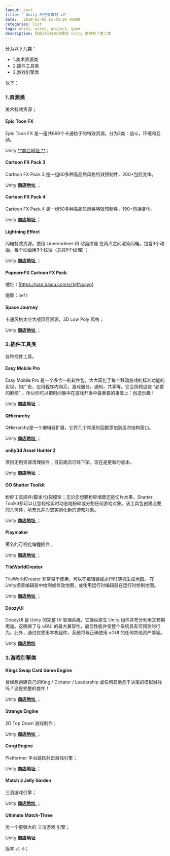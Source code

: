 ```yaml
---
layout: post
title: ' Unity 的已有素材 v2'
date:   2019-03-02 15:40:38 +0800
categories: list
tags: unity, asset, project, game
description: 我自己已经买过哪些 unity 素材啦？第二季
---
```


分为以下几类：

* 1.美术资源类
* 2.插件工具类
* 3.游戏引擎类

以下：

### 1.资源类

美术特效资源；

####  Epic Toon FX

Epic Toon FX 是一组共690个卡通粒子的特效资源。分为3类：战斗，环境和互动。

Unity [**商店地址 **](https://assetstore.unity.com/packages/vfx/particles/epic-toon-fx-57772)；

#### Cartoon FX Pack 3

Cartoon FX Pack 3 是一组60多种高品质风格特效预制件，200+包括变体。

Unity [**商店地址** ](https://assetstore.unity.com/packages/vfx/particles/cartoon-fx-pack-3-10172)；

#### Cartoon FX Pack 4

Cartoon FX Pack 4 是一组50多种高品质风格特效预制件，190+包括变体。

Unity [**商店地址** ](https://assetstore.unity.com/packages/vfx/particles/cartoon-fx-pack-4-23634)；

#### Lightning Effect

闪电特效资源。使用 Linerenderer 和 动画纹理 在两点之间渲染闪电。包含3个动画，每个动画用3个纹理（总共9个纹理）；

Unity [**商店地址** ](https://assetstore.unity.com/packages/tools/particles-effects/lightning-effect-36063)；

#### PopcornFX Cartoon FX Pack

地址：[https://pan.baidu.com/s/1gfNocyn]

提取：`3ef7`

#### Space Journey

卡通风格太空大战项目资源，3D Low Poly 风格；

Unity [**商店地址** ](https://assetstore.unity.com/packages/templates/packs/space-journey-42259)；

### 2.插件工具类

各种插件工具。

#### Easy Mobile Pro

Easy Mobile Pro 是一个多合一的软件包，大大简化了每个移动游戏的标准功能的实现，如广告，应用程序内购买，游戏服务，通知，共享等。它会照顾这些 “必要的麻烦” ，所以你可以把时间集中在游戏开发中最重要的事情上：创造乐趣！

Unity [**商店地址** ](https://assetstore.unity.com/packages/tools/integration/easy-mobile-pro-75476)；

#### QHierarchy

QHierarchy是一个编辑器扩展，它将几个常用的函数添加到层次结构窗口。

Unity [**商店地址** ](https://assetstore.unity.com/packages/tools/utilities/qhierarchy-28577)；

#### unity3d Asset Hunter 2

项目无用资源清理插件；目前商店已经下架，现在是更新的版本， 

Unity [**商店地址** ](https://assetstore.unity.com/packages/tools/utilities/asset-hunter-pro-135296)；

####  GO Shatter Toolkit

粉碎工具插件/脚本/分裂模型；无论您想要粉碎墙壁还是切片水果，Shatter Toolkit都可以让您轻松实时动态地粉碎或分割任何游戏对象。该工具包创建必要的几何体，填充孔并为您实例化新的游戏对象。 

Unity [**商店地址** ](https://assetstore.unity.com/packages/tools/go-shatter-toolkit-1017)；

#### Playmaker

著名的可视化编程插件； 

Unity [**商店地址** ](https://assetstore.unity.com/packages/tools/visual-scripting/playmaker-368)；

#### TileWorldCreator

TileWorldCreator 非常易于使用，可以在编辑器或运行时随机生成地图。 在Unity场景编辑器中绘制或修改地图，或使用运行时编辑器在运行时绘制地图。 

Unity [**商店地址** ](https://assetstore.unity.com/packages/tools/level-design/tileworldcreator-29055)；

#### DoozyUI

DoozyUI 是 Unity 的完整 UI 管理系统。它操纵原生 Unity 组件并充分利用其预期用途。这确保了与 uGUI 的最大兼容性，最佳性能并使整个系统具有可预测的行为。此外，通过仅使用本机组件，系统将与正确使用 uGUI 的任何其他资产兼容。 

Unity [**商店地址** ](https://assetstore.unity.com/packages/tools/gui/doozyui-complete-ui-management-system-47352)

### 3.游戏引擎类

#### Kings Swap Card Game Engine

曾经想创建自己的King / Dictator / Leadership 或任何其他基于决策的模拟游戏吗？这是完整的套件！ 

Unity [**商店地址** ](https://assetstore.unity.com/packages/templates/packs/kings-card-swiping-decision-game-asset-105749)；

#### Strange Engine

2D Top Down 游戏制作； 

Unity [**商店地址** ](https://assetstore.unity.com/packages/templates/systems/strange-engine-2d-top-down-kit-101997)；

#### Corgi Engine

Platformer 平台跳跃射击游戏引擎； 

Unity [**商店地址** ](https://assetstore.unity.com/packages/templates/systems/corgi-engine-2d-2-5d-platformer-26617)；

#### Match 3 Jelly Garden

三消游戏引擎； 

Unity [**商店地址** ](https://assetstore.unity.com/packages/templates/systems/match-3-jelly-garden-complete-project-43260)；

#### Ultimate Match-Three

另一个更强大的 三消游戏 引擎；

Unity [**商店地址** ](https://assetstore.unity.com/packages/templates/systems/ultimate-match-three-95542)

版本 `v1.0`；